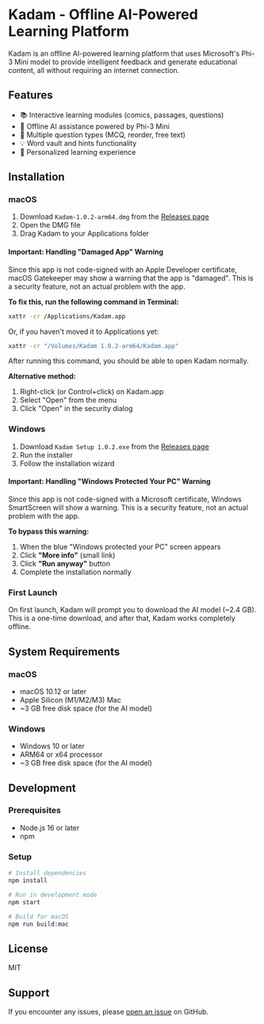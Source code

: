 # Kadam - Offline AI-Powered Learning Platform

Kadam is an offline AI-powered learning platform that uses Microsoft's Phi-3 Mini model to provide intelligent feedback and generate educational content, all without requiring an internet connection.

## Features

- 📚 Interactive learning modules (comics, passages, questions)
- 🤖 Offline AI assistance powered by Phi-3 Mini
- 📝 Multiple question types (MCQ, reorder, free text)
- 💡 Word vault and hints functionality
- 🎯 Personalized learning experience

## Installation

### macOS

1. Download `Kadam-1.0.2-arm64.dmg` from the [Releases page](https://github.com/ahoski/Kadam-Mac/releases)
2. Open the DMG file
3. Drag Kadam to your Applications folder

#### Important: Handling "Damaged App" Warning

Since this app is not code-signed with an Apple Developer certificate, macOS Gatekeeper may show a warning that the app is "damaged". This is a security feature, not an actual problem with the app.

**To fix this, run the following command in Terminal:**

```bash
xattr -cr /Applications/Kadam.app
```

Or, if you haven't moved it to Applications yet:

```bash
xattr -cr "/Volumes/Kadam 1.0.2-arm64/Kadam.app"
```

After running this command, you should be able to open Kadam normally.

**Alternative method:**
1. Right-click (or Control+click) on Kadam.app
2. Select "Open" from the menu
3. Click "Open" in the security dialog

### Windows

1. Download `Kadam Setup 1.0.2.exe` from the [Releases page](https://github.com/ahoski/Kadam-Mac/releases)
2. Run the installer
3. Follow the installation wizard

#### Important: Handling "Windows Protected Your PC" Warning

Since this app is not code-signed with a Microsoft certificate, Windows SmartScreen will show a warning. This is a security feature, not an actual problem with the app.

**To bypass this warning:**
1. When the blue "Windows protected your PC" screen appears
2. Click **"More info"** (small link)
3. Click **"Run anyway"** button
4. Complete the installation normally

### First Launch

On first launch, Kadam will prompt you to download the AI model (~2.4 GB). This is a one-time download, and after that, Kadam works completely offline.

## System Requirements

### macOS
- macOS 10.12 or later
- Apple Silicon (M1/M2/M3) Mac
- ~3 GB free disk space (for the AI model)

### Windows
- Windows 10 or later
- ARM64 or x64 processor
- ~3 GB free disk space (for the AI model)

## Development

### Prerequisites

- Node.js 16 or later
- npm

### Setup

```bash
# Install dependencies
npm install

# Run in development mode
npm start

# Build for macOS
npm run build:mac
```

## License

MIT

## Support

If you encounter any issues, please [open an issue](https://github.com/ahoski/Kadam-Mac/issues) on GitHub.
